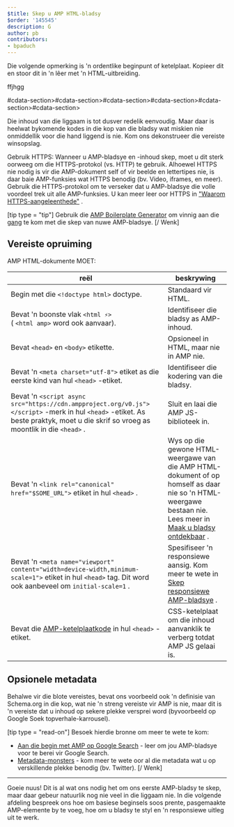 ```yaml
---
$title: Skep u AMP HTML-bladsy
$order: '145545'
description: G
author: pb
contributors:
- bpaduch
---
```


Die volgende opmerking is 'n ordentlike beginpunt of ketelplaat. Kopieer dit en stoor dit in 'n lêer met 'n HTML-uitbreiding.

ffjhgg

<meta charset="utf-8">     #cdata-section>#cdata-section>#cdata-section>#cdata-section>#cdata-section>#cdata-section><script async="" src="https://cdn.ampproject.org/v0.js"><#cdata-section> </div></script>

Die inhoud van die liggaam is tot dusver redelik eenvoudig. Maar daar is heelwat bykomende kodes in die kop van die bladsy wat miskien nie onmiddellik voor die hand liggend is nie. Kom ons dekonstrueer die vereiste winsopslag.

Gebruik HTTPS: Wanneer u AMP-bladsye en -inhoud skep, moet u dit sterk oorweeg om die HTTPS-protokol (vs. HTTP) te gebruik. Alhoewel HTTPS nie nodig is vir die AMP-dokument self of vir beelde en lettertipes nie, is daar baie AMP-funksies wat HTTPS benodig (bv. Video, iframes, en meer). Gebruik die HTTPS-protokol om te verseker dat u AMP-bladsye die volle voordeel trek uit alle AMP-funksies. U kan meer leer oor HTTPS in ["Waarom HTTPS-aangeleenthede"](https://developers.google.com/web/fundamentals/security/encrypt-in-transit/why-https) .

[tip type = "tip"] Gebruik die [AMP Boilerplate Generator](/boilerplate) om vinnig aan die [gang](/boilerplate) te kom met die skep van nuwe AMP-bladsye. [/ Wenk]

## Vereiste opruiming

AMP HTML-dokumente MOET:

reël | beskrywing
--- | ---
Begin met die `<!doctype html>` doctype. | Standaard vir HTML.
Bevat 'n boonste vlak `<html ⚡>` <br> ( `<html amp>` word ook aanvaar). | Identifiseer die bladsy as AMP-inhoud.
Bevat `<head>` en `<body>` etikette. | Opsioneel in HTML, maar nie in AMP nie.
Bevat 'n `<meta charset="utf-8">` etiket as die eerste kind van hul `<head>` -etiket. | Identifiseer die kodering van die bladsy.
Bevat 'n `<script async src="https://cdn.ampproject.org/v0.js"></script>` -merk in hul `<head>` -etiket. As beste praktyk, moet u die skrif so vroeg as moontlik in die `<head>` . | Sluit en laai die AMP JS-biblioteek in.
Bevat 'n `<link rel="canonical" href="$SOME_URL">` etiket in hul `<head>` . | Wys op die gewone HTML-weergawe van die AMP HTML-dokument of op homself as daar nie so 'n HTML-weergawe bestaan nie. Lees meer in [Maak u bladsy ontdekbaar](../../../../documentation/guides-and-tutorials/optimize-measure/discovery.md) .
Bevat 'n `<meta name="viewport" content="width=device-width,minimum-scale=1">` etiket in hul `<head>` tag. Dit word ook aanbeveel om `initial-scale=1` . | Spesifiseer 'n responsiewe aansig. Kom meer te wete in [Skep responsiewe AMP-bladsye](../../../../documentation/guides-and-tutorials/develop/style_and_layout/responsive_design.md) .
Bevat die [AMP-ketelplaatkode](../../../../documentation/guides-and-tutorials/learn/spec/amp-boilerplate.md) in hul `<head>` -etiket. | CSS-ketelplaat om die inhoud aanvanklik te verberg totdat AMP JS gelaai is.

## Opsionele metadata

Behalwe vir die blote vereistes, bevat ons voorbeeld ook 'n definisie van Schema.org in die kop, wat nie 'n streng vereiste vir AMP is nie, maar dit is 'n vereiste dat u inhoud op sekere plekke versprei word (byvoorbeeld op Google Soek topverhale-karrousel).

[tip type = "read-on"] Besoek hierdie bronne om meer te wete te kom:

- [Aan die begin met AMP op Google Search](https://developers.google.com/amp/docs) - leer om jou AMP-bladsye voor te berei vir Google Search.
- [Metadata-monsters](https://github.com/ampproject/amphtml/tree/master/examples/metadata-examples) - kom meer te wete oor al die metadata wat u op verskillende plekke benodig (bv. Twitter). [/ Wenk]

<hr>

Goeie nuus! Dit is al wat ons nodig het om ons eerste AMP-bladsy te skep, maar daar gebeur natuurlik nog nie veel in die liggaam nie. In die volgende afdeling bespreek ons hoe om basiese beginsels soos prente, pasgemaakte AMP-elemente by te voeg, hoe om u bladsy te styl en 'n responsiewe uitleg uit te werk.
